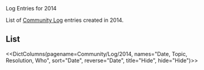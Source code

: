 <div class="title">Log Entries for 2014</div>

List of [Community Log](/Community/Logs) entries created in 2014.



## List

<<DictColumns(pagename=Community/Log/2014, names="Date, Topic, Resolution, Who", sort="Date", reverse="Date", title="Hide", hide="Hide")>>
